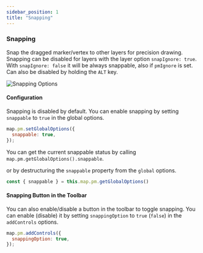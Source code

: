 ```yaml
---
sidebar_position: 1
title: "Snapping"
---
```

### Snapping

Snap the dragged marker/vertex to other layers for precision drawing.  
Snapping can be disabled for layers with the layer option `snapIgnore: true`. With `snapIgnore: false` it will be always snappable, also if `pmIgnore` is set.
Can also be disabled by holding the `ALT` key.

![Snapping Options](https://assets.geoman.io//assets/snapping.gif)


#### Configuration

Snapping is disabled by default. You can enable snapping by setting `snappable` to `true` in the global options.

```js
map.pm.setGlobalOptions({ 
  snappable: true, 
});
```

You can get the current snappable status by calling `map.pm.getGlobalOptions().snappable`.

or by destructuring the `snappable` property from the `global` options.

```js
const { snappable } = this.map.pm.getGlobalOptions()
```

#### Snapping Button in the Toolbar

You can also enable/disable a button in the toolbar to toggle snapping. You can enable (disable) it by setting `snappingOption` to `true` (`false`) in the `addControls` options.

```js
map.pm.addControls({ 
  snappingOption: true, 
});
```